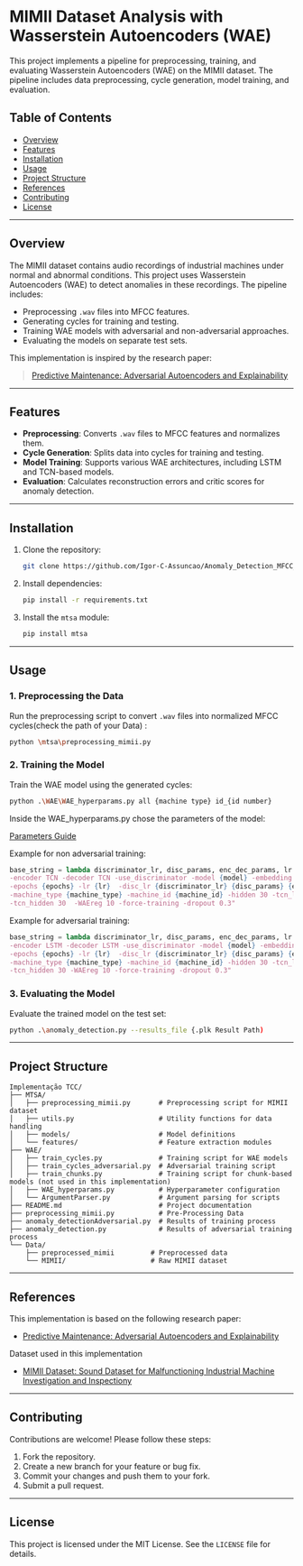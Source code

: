 # MIMII Dataset Analysis with Wasserstein Autoencoders (WAE)

This project implements a pipeline for preprocessing, training, and evaluating Wasserstein Autoencoders (WAE) on the MIMII dataset. The pipeline includes data preprocessing, cycle generation, model training, and evaluation.

## Table of Contents
- [Overview](#overview)
- [Features](#features)
- [Installation](#installation)
- [Usage](#usage)
- [Project Structure](#project-structure)
- [References](#references)
- [Contributing](#contributing)
- [License](#license)

---

## Overview

The MIMII dataset contains audio recordings of industrial machines under normal and abnormal conditions. This project uses Wasserstein Autoencoders (WAE) to detect anomalies in these recordings. The pipeline includes:
- Preprocessing `.wav` files into MFCC features.
- Generating cycles for training and testing.
- Training WAE models with adversarial and non-adversarial approaches.
- Evaluating the models on separate test sets.

This implementation is inspired by the research paper:
> [Predictive Maintenance: Adversarial Autoencoders and Explainability](https://www.researchgate.net/publication/373987684_Predictive_Maintenance_Adversarial_Autoencoders_and_Explainability)

---

## Features

- **Preprocessing**: Converts `.wav` files to MFCC features and normalizes them.
- **Cycle Generation**: Splits data into cycles for training and testing.
- **Model Training**: Supports various WAE architectures, including LSTM and TCN-based models.
- **Evaluation**: Calculates reconstruction errors and critic scores for anomaly detection.

---

## Installation

1. Clone the repository:
   ```bash
   git clone https://github.com/Igor-C-Assuncao/Anomaly_Detection_MFCC_TCC
   
   ```

2. Install dependencies:
   ```bash
   pip install -r requirements.txt
   ```

3. Install the `mtsa` module:
   ```bash
   pip install mtsa
   ```

---

## Usage

### 1. Preprocessing the Data
Run the preprocessing script to convert `.wav` files into normalized MFCC cycles(check the path of your Data)  :
```bash
python \mtsa\preprocessing_mimii.py
```

### 2. Training the Model
Train the WAE model using the generated cycles:
```bash
python .\WAE\WAE_hyperparams.py all {machine type} id_{id number}
```

Inside the WAE_hyperparams.py chose the parameters of the model: 

[Parameters Guide](Parameters.md)

Example for non adversarial training:
```python
base_string = lambda discriminator_lr, disc_params, enc_dec_params, lr: f"python WAE/train_cycles.py \
-encoder TCN -decoder TCN -use_discriminator -model {model} -embedding {emb_size} \
-epochs {epochs} -lr {lr}  -disc_lr {discriminator_lr} {disc_params} {enc_dec_params} -batch_size 64 -feats {feats} \
-machine_type {machine_type} -machine_id {machine_id} -hidden 30 -tcn_layers 10 \
-tcn_hidden 30  -WAEreg 10 -force-training -dropout 0.3"
```

Example for adversarial training:

```python
base_string = lambda discriminator_lr, disc_params, enc_dec_params, lr: f"python WAE/train_cycles_adversarial.py \
-encoder LSTM -decoder LSTM -use_discriminator -model {model} -embedding {emb_size} \
-epochs {epochs} -lr {lr}  -disc_lr {discriminator_lr} {disc_params} {enc_dec_params} -batch_size 64 -feats {feats} \
-machine_type {machine_type} -machine_id {machine_id} -hidden 30 -tcn_layers 10 \
-tcn_hidden 30 -WAEreg 10 -force-training -dropout 0.3"

``` 

### 3. Evaluating the Model
Evaluate the trained model on the test set:
```bash
python .\anomaly_detection.py --results_file {.plk Result Path)
```

---

## Project Structure

```
Implementação TCC/
├── MTSA/
│   ├── preprocessing_mimii.py       # Preprocessing script for MIMII dataset
│   ├── utils.py                     # Utility functions for data handling
│   ├── models/                      # Model definitions
│   └── features/                    # Feature extraction modules
├── WAE/
│   ├── train_cycles.py              # Training script for WAE models
│   ├── train_cycles_adversarial.py  # Adversarial training script
│   ├── train_chunks.py              # Training script for chunk-based models (not used in this implementation)
│   ├── WAE_hyperparams.py           # Hyperparameter configuration
│   └── ArgumentParser.py            # Argument parsing for scripts
├── README.md                        # Project documentation
├── preprocessing_mimii.py           # Pre-Processing Data
├── anomaly_detectionAdversarial.py  # Results of training process 
├── anomaly_detection.py             # Results of adversarial training process 
└── Data/
    ├── preprocessed_mimii         # Preprocessed data
    └── MIMII/                     # Raw MIMII dataset
```

---

## References

This implementation is based on the following research paper:
- [Predictive Maintenance: Adversarial Autoencoders and Explainability](https://www.researchgate.net/publication/373987684_Predictive_Maintenance_Adversarial_Autoencoders_and_Explainability)

Dataset used in this implementation 
- [MIMII Dataset: Sound Dataset for Malfunctioning Industrial Machine Investigation and Inspectiony](https://zenodo.org/records/3384388)

---

## Contributing

Contributions are welcome! Please follow these steps:
1. Fork the repository.
2. Create a new branch for your feature or bug fix.
3. Commit your changes and push them to your fork.
4. Submit a pull request.

---

## License

This project is licensed under the MIT License. See the `LICENSE` file for details.
